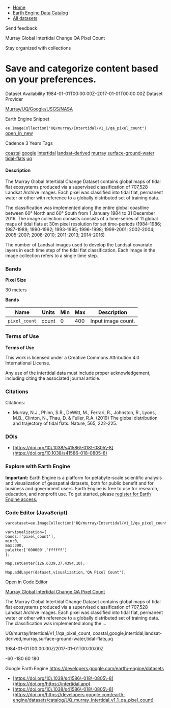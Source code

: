 



* [Home](https://developers.google.com/)
* [Earth Engine Data Catalog](https://developers.google.com/earth-engine/datasets)
* [All datasets](https://developers.google.com/earth-engine/datasets/catalog)





 
 
 Send feedback
 
 

Murray Global Intertidal Change QA Pixel Count


 
 Stay organized with collections
 

 
 Save and categorize content based on your preferences.
================================================================================================================================================








Dataset Availability
1984\-01\-01T00:00:00Z–2017\-01\-01T00:00:00Z
Dataset Provider


[Murray/UQ/Google/USGS/NASA](https://intertidal.app)



Earth Engine Snippet


`ee.ImageCollection("UQ/murray/Intertidal/v1_1/qa_pixel_count")` 
[open\_in\_new](https://code.earthengine.google.com/?scriptPath=Examples:Datasets/UQ/UQ_murray_Intertidal_v1_1_qa_pixel_count)





Cadence
3 Years
Tags


[coastal](/earth-engine/datasets/tags/coastal)
[google](/earth-engine/datasets/tags/google)
[intertidal](/earth-engine/datasets/tags/intertidal)
[landsat\-derived](/earth-engine/datasets/tags/landsat-derived)
[murray](/earth-engine/datasets/tags/murray)
[surface\-ground\-water](/earth-engine/datasets/tags/surface-ground-water)
[tidal\-flats](/earth-engine/datasets/tags/tidal-flats)
[uq](/earth-engine/datasets/tags/uq)








#### Description



The Murray Global Intertidal Change Dataset contains global maps of tidal flat
ecosystems produced via a supervised classification of 707,528 Landsat
Archive images. Each pixel was classified into tidal flat, permanent water
or other with reference to a globally distributed set of training data.


The classification was implemented along the entire global coastline
between 60° North and 60° South from 1 January 1984 to 31 December 2016\.
The image collection consists consists of a time\-series of 11 global maps
of tidal flats at 30m pixel resolution for set time\-periods (1984\-1986;
1987\-1989; 1990\-1992; 1993\-1995; 1996\-1998; 1999\-2001; 2002\-2004;
2005\-2007; 2008\-2010; 2011\-2013; 2014\-2016\)


The number of Landsat images used to develop the Landsat covariate layers
in each time step of the tidal flat classification. Each image in the image
collection refers to a single time step.





### Bands



**Pixel Size**
  
30 meters



**Bands**




| Name | Units | Min | Max | Description |
| --- | --- | --- | --- | --- |
| `pixel_count` | count | 0 | 400 | Input image count. |




### Terms of Use


**Terms of Use**


This work is licensed under a Creative Commons Attribution 4\.0
International License.


Any use of the intertidal data must include proper acknowledgement,
including citing the associated journal article.




### Citations



Citations:
* Murray, N.J., Phinn, S.R., DeWitt, M., Ferrari, R., Johnston, R., Lyons, M.B.,
Clinton, N., Thau, D. \& Fuller, R.A. (2019\) The global distribution and
trajectory of tidal flats. Nature, 565, 222\-225\.





### DOIs


* [https://doi.org/10\.1038/s41586\-018\-0805\-8](https://doi.org/10.1038/s41586-018-0805-8)




### Explore with Earth Engine


**Important:** 
 Earth Engine is a platform for petabyte\-scale scientific analysis and visualization of
 geospatial datasets, both for public benefit and for business and government users.
 Earth Engine is free to use for research, education, and nonprofit use. To get started, please
 [register for Earth Engine access.](https://console.cloud.google.com/earth-engine)



### Code Editor (JavaScript)



```
vardataset=ee.ImageCollection('UQ/murray/Intertidal/v1_1/qa_pixel_count');

varvisualization={
bands:['pixel_count'],
min:0,
max:300,
palette:['000000','ffffff']
};

Map.setCenter(126.6339,37.4394,10);

Map.addLayer(dataset,visualization,'QA Pixel Count');
```



[Open in Code Editor](https://code.earthengine.google.com/?scriptPath=Examples:Datasets/UQ/UQ_murray_Intertidal_v1_1_qa_pixel_count)


[Murray Global Intertidal Change QA Pixel Count](/earth-engine/datasets/catalog/UQ_murray_Intertidal_v1_1_qa_pixel_count)

The Murray Global Intertidal Change Dataset contains global maps of tidal flat ecosystems produced via a supervised classification of 707,528 Landsat Archive images. Each pixel was classified into tidal flat, permanent water or other with reference to a globally distributed set of training data. The classification was implemented along the …

 UQ/murray/Intertidal/v1\_1/qa\_pixel\_count,
 coastal,google,intertidal,landsat\-derived,murray,surface\-ground\-water,tidal\-flats,uq

1984\-01\-01T00:00:00Z/2017\-01\-01T00:00:00Z



 \-60 \-180 60 180
 



Google Earth Engine
https://developers.google.com/earth\-engine/datasets

* [https://doi.org/10\.1038/s41586\-018\-0805\-8](https://doi.org/https://intertidal.app)
* [https://doi.org/10\.1038/s41586\-018\-0805\-8](https://doi.org/https://developers.google.com/earth-engine/datasets/catalog/UQ_murray_Intertidal_v1_1_qa_pixel_count)









